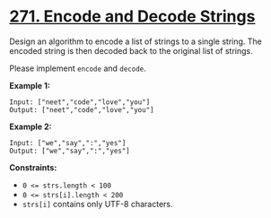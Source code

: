# [271. Encode and Decode Strings](https://leetcode.com/problems/encode-and-decode-strings/)

Design an algorithm to encode a list of strings to a single string. The encoded string is then decoded back to the original list of strings.

Please implement `encode` and `decode`.

**Example 1:**

```
Input: ["neet","code","love","you"]
Output: ["neet","code","love","you"]
```

**Example 2:**

```
Input: ["we","say",":","yes"]
Output: ["we","say",":","yes"]
```

**Constraints:**

- `0 <= strs.length < 100`
- `0 <= strs[i].length < 200`
- `strs[i]` contains only UTF-8 characters.
